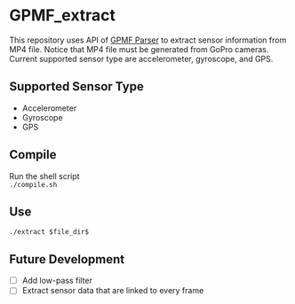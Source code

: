 # GPMF_extract
This repository uses API of [GPMF Parser](https://github.com/gopro/gpmf-parser) to extract sensor information from MP4 file. Notice that MP4 file must be generated from GoPro cameras. Current supported sensor type are accelerometer, gyroscope, and GPS.

## Supported Sensor Type
* Accelerometer
* Gyroscope
* GPS

## Compile
Run the shell script\
`./compile.sh`

## Use
`./extract $file_dir$`

## Future Development
- [ ] Add low-pass filter
- [ ] Extract sensor data that are linked to every frame
